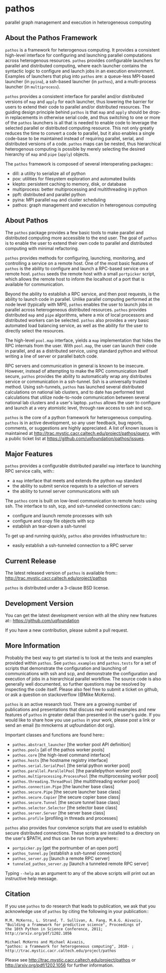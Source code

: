 pathos
======
parallel graph management and execution in heterogeneous computing

About the Pathos Framework
--------------------------
`pathos` is a framework for heterogenous computing. It provides a consistent
high-level interface for configuring and launching parallel computations
across heterogenous resources. `pathos` provides configurable launchers for
parallel and distributed computing, where each launcher contains the
syntactic logic to configure and launch jobs in an execution environment.
Examples of launchers that plug into `pathos` are: a queue-less MPI-based
launcher (in `pyina`), a ssh-based launcher (in `pathos`), and a multi-process
launcher (in `multiprocess`).

`pathos` provides a consistent interface for parallel and/or distributed
versions of `map` and `apply` for each launcher, thus lowering the barrier
for users to extend their code to parallel and/or distributed resources.
The guiding design principle behind `pathos` is that `map` and `apply`
should be drop-in replacements in otherwise serial code, and thus switching
to one or more of the `pathos` launchers is all that is needed to enable
code to leverage the selected parallel or distributed computing resource.
This not only greatly reduces the time to convert a code to parallel, but it
also enables a single code-base to be maintained instead of requiring
parallel, serial, and distributed versions of a code. `pathos` maps can be
nested, thus hierarchical heterogenous computing is possible by merely
selecting the desired hierarchy of `map` and `pipe` (`apply`) objects.

The `pathos` framework is composed of several interoperating packages::

* dill: a utility to serialize all of python
* pox: utilities for filesystem exploration and automated builds
* klepto: persistent caching to memory, disk, or database
* multiprocess: better multiprocessing and multithreading in python
* ppft: distributed and parallel python
* pyina: MPI parallel `map` and cluster scheduling
* pathos: graph management and execution in heterogenous computing


About Pathos
------------
The `pathos` package provides a few basic tools to make parallel and
distributed computing more accessible to the end user. The goal of `pathos`
is to enable the user to extend their own code to parallel and distributed
computing with minimal refactoring.

`pathos` provides methods for configuring, launching, monitoring, and
controlling a service on a remote host. One of the most basic features
of `pathos` is the ability to configure and launch a RPC-based service
on a remote host. `pathos` seeds the remote host with a small `portpicker`
script, which allows the remote host to inform the localhost of a port
that is available for communication.

Beyond the ability to establish a RPC service, and then post requests,
is the ability to launch code in parallel. Unlike parallel computing
performed at the node level (typically with MPI), `pathos` enables the
user to launch jobs in parallel across heterogeneous distributed resources.
`pathos` provides distributed `map` and `pipe` algorithms, where a mix of
local processors and distributed workers can be selected.  `pathos`
also provides a very basic automated load balancing service, as well as
the ability for the user to directly select the resources.

The high-level `pool.map` interface, yields a `map` implementation that
hides the RPC internals from the user. With `pool.map`, the user can launch
their code in parallel, and as a distributed service, using standard python
and without writing a line of server or parallel batch code.

RPC servers and communication in general is known to be insecure.  However,
instead of attempting to make the RPC communication itself secure, `pathos`
provides the ability to automatically wrap any distributes service or
communication in a ssh-tunnel. Ssh is a universally trusted method.
Using ssh-tunnels, `pathos` has launched several distributed calculations
on national lab clusters, and to date has performed test calculations
that utilize node-to-node communication between several national lab clusters
and a user's laptop.  `pathos` allows the user to configure and launch
at a very atomistic level, through raw access to ssh and scp. 

`pathos` is the core of a python framework for heterogeneous computing.
`pathos` is in active development, so any user feedback, bug reports, comments,
or suggestions are highly appreciated.  A list of known issues is maintained
at http://trac.mystic.cacr.caltech.edu/project/pathos/query, with a public
ticket list at https://github.com/uqfoundation/pathos/issues.


Major Features
--------------
`pathos` provides a configurable distributed parallel `map` interface
to launching RPC service calls, with::

* a `map` interface that meets and extends the python `map` standard
* the ability to submit service requests to a selection of servers
* the ability to tunnel server communications with ssh

The `pathos` core is built on low-level communication to remote hosts using
ssh. The interface to ssh, scp, and ssh-tunneled connections can::

* configure and launch remote processes with ssh
* configure and copy file objects with scp
* establish an tear-down a ssh-tunnel

To get up and running quickly, `pathos` also provides infrastructure to::

* easily establish a ssh-tunneled connection to a RPC server


Current Release
---------------
The latest released version of `pathos` is available from::
    http://trac.mystic.cacr.caltech.edu/project/pathos

`pathos` is distributed under a 3-clause BSD license.


Development Version
-------------------
You can get the latest development version with all the shiny new features at::
    https://github.com/uqfoundation

If you have a new contribution, please submit a pull request.


More Information
----------------
Probably the best way to get started is to look at the tests and
examples provided within `pathos`. See `pathos.examples` and `pathos.tests`
for a set of scripts that demonstrate the configuration and launching of
communications with ssh and scp, and demonstrate the configuration and
execution of jobs in a hierarchical parallel workflow. The source code is
also generally well documented, so further questions may be resolved by
inspecting the code itself.  Please also feel free to submit a ticket on
github, or ask a question on stackoverflow (@Mike McKerns).

`pathos` is an active research tool. There are a growing number of publications
and presentations that discuss real-world examples and new features of `pathos`
in greater detail than presented in the user's guide.  If you would like to
share how you use `pathos` in your work, please post a link or send an email
(to mmckerns at uqfoundation dot org).

Important classes and functions are found here::

* `pathos.abstract_launcher`           [the worker pool API definition]
* `pathos.pools`                       [all of the pathos worker pools]
* `pathos.core`                        [the high-level command interface] 
* `pathos.hosts`                       [the hostname registry interface] 
* `pathos.serial.SerialPool`           [the serial python worker pool]
* `pathos.parallel.ParallelPool`       [the parallelpython worker pool]
* `pathos.multiprocessing.ProcessPool` [the multiprocessing worker pool]
* `pathos.threading.ThreadPool`        [the multithreading worker pool]
* `pathos.connection.Pipe`             [the launcher base class]
* `pathos.secure.Pipe`                 [the secure launcher base class]
* `pathos.secure.Copier`               [the secure copier  base class]
* `pathos.secure.Tunnel`               [the secure tunnel base class]
* `pathos.selector.Selector`           [the selector base class]
* `pathos.server.Server`               [the server base class]
* `pathos.profile`                     [profiling in threads and processes]

`pathos` also provides four convience scripts that are used to establish
secure distributed connections. These scripts are installed to a directory
on the user's $PATH, and thus can be run from anywhere::

* `portpicker.py`                      [get the portnumber of an open port]
* `pathos_tunnel.py`                   [establish a ssh-tunnel connection]
* `pathos_server.py`                   [launch a remote RPC server]
* `tunneled_pathos_server.py`          [launch a tunneled remote RPC server]

Typing `--help` as an argument to any of the above scripts will print out an
instructive help message.


Citation
--------
If you use `pathos` to do research that leads to publication, we ask that you
acknowledge use of `pathos` by citing the following in your publication::

    M.M. McKerns, L. Strand, T. Sullivan, A. Fang, M.A.G. Aivazis,
    "Building a framework for predictive science", Proceedings of
    the 10th Python in Science Conference, 2011;
    http://arxiv.org/pdf/1202.1056

    Michael McKerns and Michael Aivazis,
    "pathos: a framework for heterogeneous computing", 2010- ;
    http://trac.mystic.cacr.caltech.edu/project/pathos

Please see http://trac.mystic.cacr.caltech.edu/project/pathos or
http://arxiv.org/pdf/1202.1056 for further information.

